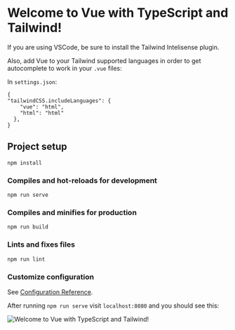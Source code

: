# Welcome to Vue with TypeScript and Tailwind!

If you are using VSCode, be sure to install the Tailwind Intelisense plugin.

Also, add Vue to your Tailwind supported languages in order to get autocomplete to work in your `.vue` files:

In `settings.json`:

```
{
"tailwindCSS.includeLanguages": {
    "vue": "html",
    "html": "html"
  },
}
```

## Project setup

```
npm install
```

### Compiles and hot-reloads for development

```
npm run serve
```

### Compiles and minifies for production

```
npm run build
```

### Lints and fixes files

```
npm run lint
```

### Customize configuration

See [Configuration Reference](https://cli.vuejs.org/config/).

After running `npm run serve` visit `localhost:8080` and you should see this:

![Welcome to Vue with TypeScript and Tailwind!](https://i.imgur.com/RNYyTHn.png)
